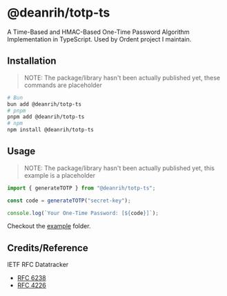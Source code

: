 # @deanrih/totp-ts

A Time-Based and HMAC-Based One-Time Password Algorithm Implementation in TypeScript. Used by Ordent project I maintain.

## Installation

> NOTE: The package/library hasn't been actually published yet, these commands are placeholder

```sh
# Bun
bun add @deanrih/totp-ts
# pnpm
pnpm add @deanrih/totp-ts
# npm
npm install @deanrih/totp-ts
```

## Usage

> NOTE: The package/library hasn't been actually published yet, this example is a placeholder

```ts
import { generateTOTP } from "@deanrih/totp-ts";

const code = generateTOTP("secret-key");

console.log(`Your One-Time Password: [${code}]`);
```

Checkout the [example](https://github.com/deanrih/totp-ts/blob/main/example) folder.

## Credits/Reference

IETF RFC Datatracker

- [RFC 6238 <Time-Based One-Time Password Algorithm>](https://datatracker.ietf.org/doc/html/rfc6238)
- [RFC 4226 <HMAC-Based One-Time Password Algorithm>](https://datatracker.ietf.org/doc/html/rfc4226)
